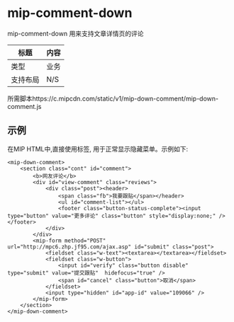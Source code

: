 # mip-comment-down

mip-comment-down 用来支持文章详情页的评论

标题|内容
----|----
类型|业务
支持布局|N/S
所需脚本https://c.mipcdn.com/static/v1/mip-down-comment/mip-down-comment.js

## 示例

在MIP HTML中,直接使用标签, 用于正常显示隐藏菜单。示例如下:

```
<mip-down-comment>
	<section class="cont" id="comment">
		<b>网友评论</b>
		<div id="view-comment" class="reviews">
			<div class="post"><header>
				<span class="fb">我要跟贴</span></header>
				<ul id="comment-list"></ul>
				<footer class="button-status-complete"><input type="button" value="更多评论" class="button" style="display:none;" /></footer>
			</div>
		</div>
		<mip-form method="POST" url="http://mpc6.zhp.jf95.com/ajax.asp" id="submit" class="post">
			<fieldset class="w-text"><textarea></textarea></fieldset>
			<fieldset class="w-button">
				<input id="verify" class="button disable" type="submit" value="提交跟贴"  hidefocus="true" />
				<span id="cancel" class="button">取消</span>
			</fieldset>
			<input type="hidden" id="app-id" value="109066" />
	    </mip-form>
	</section>
</mip-down-comment>
```
